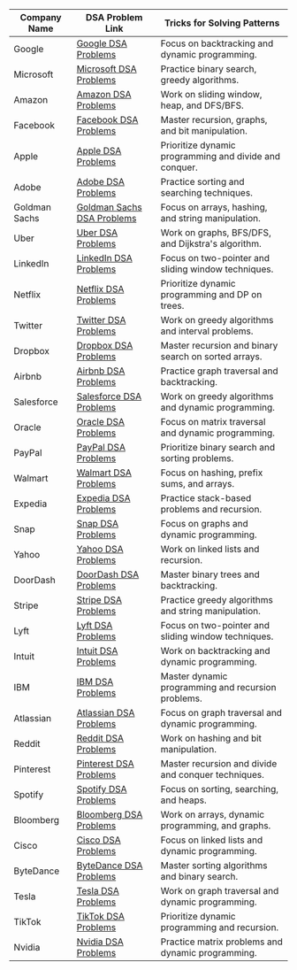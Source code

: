 | Company Name        | DSA Problem Link                                                                                                                                       | Tricks for Solving Patterns                          |
|---------------------|--------------------------------------------------------------------------------------------------------------------------------------------------------|-----------------------------------------------------|
| Google              | [Google DSA Problems](https://drive.google.com/drive/folders/1Da_v5uHIvBscWcRRgMsYGq-hJ00dQL9Y)                                                         | Focus on backtracking and dynamic programming.       |
| Microsoft           | [Microsoft DSA Problems](https://drive.google.com/drive/folders/1Da_v5uHIvBscWcRRgMsYGq-hJ00dQL9Y)                                                      | Practice binary search, greedy algorithms.           |
| Amazon              | [Amazon DSA Problems](https://drive.google.com/drive/folders/1Da_v5uHIvBscWcRRgMsYGq-hJ00dQL9Y)                                                         | Work on sliding window, heap, and DFS/BFS.           |
| Facebook            | [Facebook DSA Problems](https://drive.google.com/drive/folders/1Da_v5uHIvBscWcRRgMsYGq-hJ00dQL9Y)                                                       | Master recursion, graphs, and bit manipulation.      |
| Apple               | [Apple DSA Problems](https://drive.google.com/drive/folders/1Da_v5uHIvBscWcRRgMsYGq-hJ00dQL9Y)                                                          | Prioritize dynamic programming and divide and conquer.|
| Adobe               | [Adobe DSA Problems](https://drive.google.com/drive/folders/1Da_v5uHIvBscWcRRgMsYGq-hJ00dQL9Y)                                                          | Practice sorting and searching techniques.           |
| Goldman Sachs       | [Goldman Sachs DSA Problems](https://drive.google.com/drive/folders/1Da_v5uHIvBscWcRRgMsYGq-hJ00dQL9Y)                                                  | Focus on arrays, hashing, and string manipulation.   |
| Uber                | [Uber DSA Problems](https://drive.google.com/drive/folders/1Da_v5uHIvBscWcRRgMsYGq-hJ00dQL9Y)                                                           | Work on graphs, BFS/DFS, and Dijkstra's algorithm.   |
| LinkedIn            | [LinkedIn DSA Problems](https://drive.google.com/drive/folders/1Da_v5uHIvBscWcRRgMsYGq-hJ00dQL9Y)                                                       | Focus on two-pointer and sliding window techniques.  |
| Netflix             | [Netflix DSA Problems](https://drive.google.com/drive/folders/1Da_v5uHIvBscWcRRgMsYGq-hJ00dQL9Y)                                                        | Prioritize dynamic programming and DP on trees.      |
| Twitter             | [Twitter DSA Problems](https://drive.google.com/drive/folders/1Da_v5uHIvBscWcRRgMsYGq-hJ00dQL9Y)                                                        | Work on greedy algorithms and interval problems.     |
| Dropbox             | [Dropbox DSA Problems](https://drive.google.com/drive/folders/1Da_v5uHIvBscWcRRgMsYGq-hJ00dQL9Y)                                                        | Master recursion and binary search on sorted arrays. |
| Airbnb              | [Airbnb DSA Problems](https://drive.google.com/drive/folders/1Da_v5uHIvBscWcRRgMsYGq-hJ00dQL9Y)                                                         | Practice graph traversal and backtracking.           |
| Salesforce          | [Salesforce DSA Problems](https://drive.google.com/drive/folders/1Da_v5uHIvBscWcRRgMsYGq-hJ00dQL9Y)                                                     | Work on greedy algorithms and dynamic programming.   |
| Oracle              | [Oracle DSA Problems](https://drive.google.com/drive/folders/1Da_v5uHIvBscWcRRgMsYGq-hJ00dQL9Y)                                                         | Focus on matrix traversal and dynamic programming.   |
| PayPal              | [PayPal DSA Problems](https://drive.google.com/drive/folders/1Da_v5uHIvBscWcRRgMsYGq-hJ00dQL9Y)                                                         | Prioritize binary search and sorting problems.       |
| Walmart             | [Walmart DSA Problems](https://drive.google.com/drive/folders/1Da_v5uHIvBscWcRRgMsYGq-hJ00dQL9Y)                                                       | Focus on hashing, prefix sums, and arrays.           |
| Expedia             | [Expedia DSA Problems](https://drive.google.com/drive/folders/1Da_v5uHIvBscWcRRgMsYGq-hJ00dQL9Y)                                                        | Practice stack-based problems and recursion.         |
| Snap                | [Snap DSA Problems](https://drive.google.com/drive/folders/1Da_v5uHIvBscWcRRgMsYGq-hJ00dQL9Y)                                                           | Focus on graphs and dynamic programming.             |
| Yahoo               | [Yahoo DSA Problems](https://drive.google.com/drive/folders/1Da_v5uHIvBscWcRRgMsYGq-hJ00dQL9Y)                                                          | Work on linked lists and recursion.                  |
| DoorDash            | [DoorDash DSA Problems](https://drive.google.com/drive/folders/1Da_v5uHIvBscWcRRgMsYGq-hJ00dQL9Y)                                                       | Master binary trees and backtracking.                |
| Stripe              | [Stripe DSA Problems](https://drive.google.com/drive/folders/1Da_v5uHIvBscWcRRgMsYGq-hJ00dQL9Y)                                                         | Practice greedy algorithms and string manipulation.  |
| Lyft                | [Lyft DSA Problems](https://drive.google.com/drive/folders/1Da_v5uHIvBscWcRRgMsYGq-hJ00dQL9Y)                                                           | Focus on two-pointer and sliding window techniques.  |
| Intuit              | [Intuit DSA Problems](https://drive.google.com/drive/folders/1Da_v5uHIvBscWcRRgMsYGq-hJ00dQL9Y)                                                         | Work on backtracking and dynamic programming.        |
| IBM                 | [IBM DSA Problems](https://drive.google.com/drive/folders/1Da_v5uHIvBscWcRRgMsYGq-hJ00dQL9Y)                                                            | Master dynamic programming and recursion problems.   |
| Atlassian           | [Atlassian DSA Problems](https://drive.google.com/drive/folders/1Da_v5uHIvBscWcRRgMsYGq-hJ00dQL9Y)                                                      | Focus on graph traversal and dynamic programming.    |
| Reddit              | [Reddit DSA Problems](https://drive.google.com/drive/folders/1Da_v5uHIvBscWcRRgMsYGq-hJ00dQL9Y)                                                         | Work on hashing and bit manipulation.                |
| Pinterest           | [Pinterest DSA Problems](https://drive.google.com/drive/folders/1Da_v5uHIvBscWcRRgMsYGq-hJ00dQL9Y)                                                      | Master recursion and divide and conquer techniques.  |
| Spotify             | [Spotify DSA Problems](https://drive.google.com/drive/folders/1Da_v5uHIvBscWcRRgMsYGq-hJ00dQL9Y)                                                        | Focus on sorting, searching, and heaps.              |
| Bloomberg           | [Bloomberg DSA Problems](https://drive.google.com/drive/folders/1Da_v5uHIvBscWcRRgMsYGq-hJ00dQL9Y)                                                      | Work on arrays, dynamic programming, and graphs.     |
| Cisco               | [Cisco DSA Problems](https://drive.google.com/drive/folders/1Da_v5uHIvBscWcRRgMsYGq-hJ00dQL9Y)                                                          | Focus on linked lists and dynamic programming.       |
| ByteDance           | [ByteDance DSA Problems](https://drive.google.com/drive/folders/1Da_v5uHIvBscWcRRgMsYGq-hJ00dQL9Y)                                                      | Master sorting algorithms and binary search.         |
| Tesla               | [Tesla DSA Problems](https://drive.google.com/drive/folders/1Da_v5uHIvBscWcRRgMsYGq-hJ00dQL9Y)                                                          | Work on graph traversal and dynamic programming.     |
| TikTok              | [TikTok DSA Problems](https://drive.google.com/drive/folders/1Da_v5uHIvBscWcRRgMsYGq-hJ00dQL9Y)                                                         | Prioritize dynamic programming and recursion.        |
| Nvidia              | [Nvidia DSA Problems](https://drive.google.com/drive/folders/1Da_v5uHIvBscWcRRgMsYGq-hJ00dQL9Y)                                                         | Practice matrix problems and dynamic programming.    |
